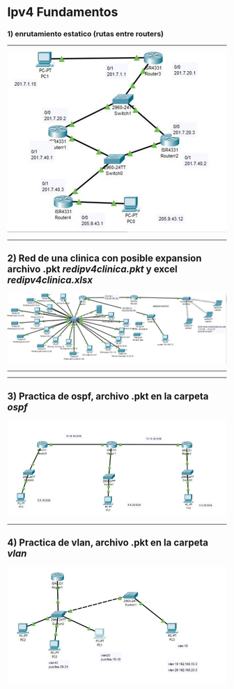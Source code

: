 # Ipv4 Fundamentos

### 1)  enrutamiento estatico (rutas entre routers)

___

 
![imagencarpeta](/img/imagen1.JPG)

___

## 2) Red de una clinica con posible expansion archivo .pkt *redipv4clinica.pkt* y excel *redipv4clinica.xlsx*

![imagencarpeta](/img/imagen2.JPG)
___


___
## 3) Practica de ospf, archivo .pkt en la carpeta *ospf*

![imagencarpeta](/img/ospf.JPG)

___
## 4) Practica de vlan, archivo .pkt en la carpeta *vlan*

![imagencarpeta](/img/vlan.JPG)
